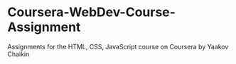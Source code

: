 # Coursera-WebDev-Course-Assignment
Assignments for the HTML, CSS, JavaScript course on Coursera by Yaakov Chaikin
